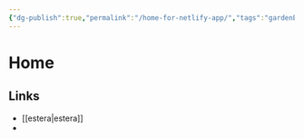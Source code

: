 ```yaml
---
{"dg-publish":true,"permalink":"/home-for-netlify-app/","tags":"gardenEntry","dgHomeLink":true,"dgPassFrontmatter":false}
---
```



# Home

## Links
- [[estera|estera]]
- 